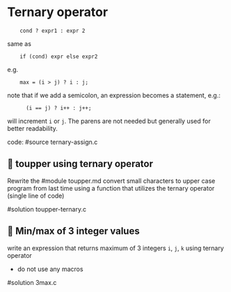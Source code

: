 # Ternary operator

```
    cond ? expr1 : expr 2
```
same as
```
    if (cond) expr else expr2
```
e.g.
```
    max = (i > j) ? i : j;
```
note that if we add a semicolon, an expression becomes a statement, e.g.:
```
      (i == j) ? i++ : j++;
```
will increment `i` or `j`.  The parens are not needed but generally used for
better readability.

code: #source ternary-assign.c

## :wrench: toupper using ternary operator

Rewrite the
#module toupper.md convert small characters to upper case
program from last time using a function that utilizes the ternary operator
(single line of code)

#solution toupper-ternary.c

## :wrench: Min/max of 3 integer values

write an expression that returns maximum of 3 integers `i`, `j`, `k` using
ternary operator

  - do not use any macros

#solution 3max.c
